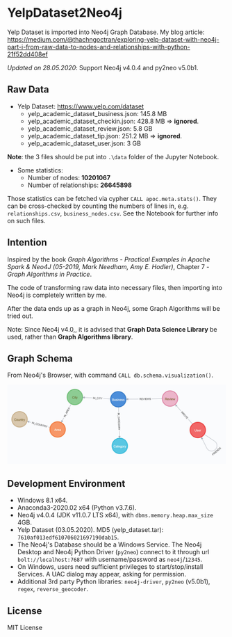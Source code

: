 # YelpDataset2Neo4j
Yelp Dataset is imported into Neo4j Graph Database. My blog article: https://medium.com/@thachngoctran/exploring-yelp-dataset-with-neo4j-part-i-from-raw-data-to-nodes-and-relationships-with-python-21f52dd408ef

*Updated on 28.05.2020*: Support Neo4j v4.0.4 and py2neo v5.0b1.

## Raw Data

+ Yelp Dataset: https://www.yelp.com/dataset
  + yelp_academic_dataset_business.json: 145.8 MB
  + yelp_academic_dataset_checkin.json: 428.8 MB => **ignored**.
  + yelp_academic_dataset_review.json: 5.8 GB
  + yelp_academic_dataset_tip.json: 251.2 MB => **ignored**.
  + yelp_academic_dataset_user.json: 3 GB

**Note**: the 3 files should be put into `.\data` folder of the Jupyter Notebook.

+ Some statistics:
   + Number of nodes: **10201067**
   + Number of relationships: **26645898**

Those statistics can be fetched via cypher `CALL apoc.meta.stats()`. They can be cross-checked by counting the numbers of lines in, e.g. `relationships.csv`, `business_nodes.csv`. See the Notebook for further info on such files.

## Intention

Inspired by the book *Graph Algorithms - Practical Examples in Apache Spark & Neo4J (05-2019, Mark Needham, Amy E. Hodler)*, Chapter 7 - *Graph Algorithms in Practice*.

The code of transforming raw data into necessary files, then importing into Neo4j is completely written by me.

After the data ends up as a graph in Neo4j, some Graph Algorithms will be tried out.

Note: Since Neo4j v4.0,, it is advised that **Graph Data Science Library** be used, rather than **Graph Algorithms library**.

## Graph Schema

From Neo4j's Browser, with command `CALL db.schema.visualization()`.

![Graph_Schema](expected_schema.jpg)

## Development Environment

+ Windows 8.1 x64.
+ Anaconda3-2020.02 x64 (Python v3.7.6).
+ Neo4j v4.0.4 (JDK v11.0.7 LTS x64), with `dbms.memory.heap.max_size` 4GB.
+ Yelp Dataset (03.05.2020). MD5 (yelp_dataset.tar): `7610af013edf610706021697190dab15`.
+ The Neo4j's Database should be a Windows Service. The Neo4j Desktop and Neo4j Python Driver (`py2neo`) connect to it through url `bolt://localhost:7687` with username/password as `neo4j`/`12345`.
+ On Windows, users need sufficient privileges to start/stop/install Services. A UAC dialog may appear, asking for permission.
+ Additional 3rd party Python libraries: `neo4j-driver`, `py2neo` (v5.0b1), `regex`, `reverse_geocoder`.

## License

MIT License
